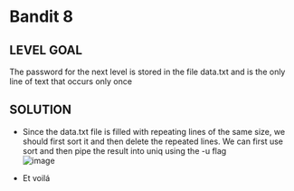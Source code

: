 # Bandit 8
 
## LEVEL GOAL

The password for the next level is stored in the file data.txt and is the only line of text that occurs only once

## SOLUTION

- Since the data.txt file is filled with repeating lines of the same size, we should first sort it and then delete the repeated lines. We can first use sort and then pipe the result into uniq using the -u flag                                          
 ![image](https://user-images.githubusercontent.com/44790709/202814374-fbb659a5-86bb-4fb1-8875-0858883f5d2f.png)

- Et voilá

